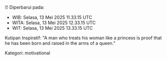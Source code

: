⏰ Diperbarui pada:
- WIB: Selasa, 13 Mei 2025 11.33.15 UTC
- WITA: Selasa, 13 Mei 2025 12.33.15 UTC
- WIT: Selasa, 13 Mei 2025 13.33.15 UTC

Kutipan Inspiratif:
"A man who treats his woman like a princess is proof that he has been born and raised in the arms of a queen."


Kategori: motivational

